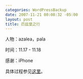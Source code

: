 ```yaml
--- 
categories: WordPressBackup
date: 2007-11-21 00:08:32 -05:00
layout: post
title: 匹兹堡之行
---
```

人物：azalea，pala

时间：11.17 - 11.18

感谢：iPhone

具体过程参见<a href="http://azaleasays.com/2007/11/21/pittsburgh-trip/" target="_blank">这里</a>。
